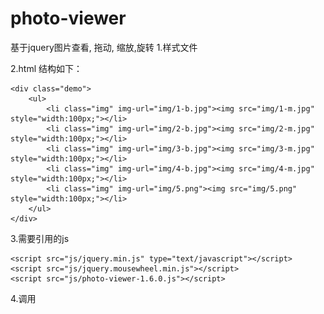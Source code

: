# photo-viewer
基于jquery图片查看, 拖动, 缩放,旋转
1.样式文件
<head>
    <link rel="stylesheet" type="text/css" href="css/photo-viewer-1.6.0.css" />
</head>

2.html 结构如下：

    <div class="demo">
        <ul>
            <li class="img" img-url="img/1-b.jpg"><img src="img/1-m.jpg" style="width:100px;"></li>
            <li class="img" img-url="img/2-b.jpg"><img src="img/2-m.jpg" style="width:100px;"></li>
            <li class="img" img-url="img/3-b.jpg"><img src="img/3-m.jpg" style="width:100px;"></li>
            <li class="img" img-url="img/4-b.jpg"><img src="img/4-m.jpg" style="width:100px;"></li>
            <li class="img" img-url="img/5.png"><img src="img/5.png" style="width:100px;"></li>
        </ul>
    </div>
    
3.需要引用的js
 
    <script src="js/jquery.min.js" type="text/javascript"></script>
    <script src="js/jquery.mousewheel.min.js"></script>
    <script src="js/photo-viewer-1.6.0.js"></script>
    
4.调用
    <script>
	
    $(document).ready(function() {
	
        $('.img').photoViewer({
			rate: 0.2, //缩放倍数,移动端手势缩放不调用此参数,默认值为0.2
			angle:15, //旋转角度,默认值为30
        });

    })

    </script>   
    
5.说明

   缩略图包含属性:img-url,即原图地址, 如上 li 的父级 ul 中有5个子节点, 所以这5张图片将作为一组。
   缩略图可以用 li 或别的标签包裹，或者直接写成
   <div class="demo">
      < img class="img" img-url="图片地址" src="缩略图"/>
      ...
   </div>
   
  ps:
   class="img" 最好是block或inline-block, 否则点击缩略图时，图片动画可能不是从小图处出现的。
   
   demo: http://s1.jk390.com/photoviewer/demo-1.6.0.html

 
    
